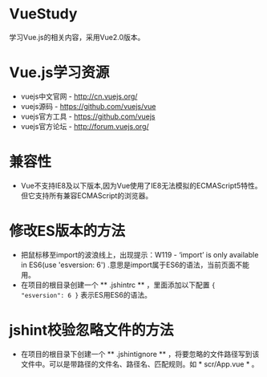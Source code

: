 # VueStudy
学习Vue.js的相关内容，采用Vue2.0版本。

# Vue.js学习资源
* vuejs中文官网 - http://cn.vuejs.org/
* vuejs源码 - https://github.com/vuejs/vue
* vuejs官方工具 - https://github.com/vuejs
* vuejs官方论坛 - http://forum.vuejs.org/

# 兼容性
* Vue不支持IE8及以下版本,因为Vue使用了IE8无法模拟的ECMAScript5特性。但它支持所有兼容ECMAScript的浏览器。

# 修改ES版本的方法
* 把鼠标移至import的波浪线上，出现提示：W119 - ‘import’  is only available in ES6(use 'esversion: 6') .意思是import属于ES6的语法，当前页面不能用。
* 在项目的根目录创建一个 ** .jshintrc ** ，里面添加以下配置 
	`{
		"esversion": 6
	}`
	表示ES用ES6的语法。

# jshint校验忽略文件的方法
* 在项目的根目录下创建一个 ** .jshintignore ** ，将要忽略的文件路径写到该文件中。可以是带路径的文件名、路径名、匹配规则。如 * scr/App.vue * 。